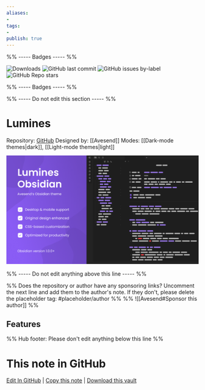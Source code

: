 ```yaml
---
aliases:
- 
tags: 
- 
publish: true
---
```


%% ----- Badges ----- %%

![Downloads](https://img.shields.io/badge/downloads-5129-573E7A?style=for-the-badge&logo=)
![GitHub last commit](https://img.shields.io/github/last-commit/Avesend/obsidian-lumines?color=573E7A&label=last%20update&logo=github&style=for-the-badge)
![GitHub issues by-label](https://img.shields.io/github/issues/Avesend/obsidian-lumines/help%20wanted?color=573E7A&logo=github&style=for-the-badge) 
![GitHub Repo stars](https://img.shields.io/github/stars/Avesend/obsidian-lumines?color=573E7A&logo=github&style=for-the-badge)

%% ----- Badges ----- %%

%% ----- Do not edit this section ----- %%

# Lumines

Repository: [GitHub](https://github.com/Avesend/obsidian-lumines)
Designed by: [[Avesend]]
Modes: [[Dark-mode themes|dark]], [[Light-mode themes|light]]



![screenshot](https://github.com/Avesend/obsidian-lumines/raw/HEAD/obsidian-lumines.png)

%% ----- Do not edit anything above this line ----- %% 

%% Does the repository or author have any sponsoring links? Uncomment the next line and add them to the author's note. If they don't, please delete the placeholder tag: #placeholder/author %%
%% ![[Avesend#Sponsor this author]] %%


## Features



%% Hub footer: Please don't edit anything below this line %%

# This note in GitHub

<span class="git-footer">[Edit In GitHub](https://github.dev/obsidian-community/obsidian-hub/blob/main/02%20-%20Community%20Expansions/02.05%20All%20Community%20Expansions/Themes/Lumines.md "git-hub-edit-note") | [Copy this note](https://raw.githubusercontent.com/obsidian-community/obsidian-hub/main/02%20-%20Community%20Expansions/02.05%20All%20Community%20Expansions/Themes/Lumines.md "git-hub-copy-note") | [Download this vault](https://github.com/obsidian-community/obsidian-hub/archive/refs/heads/main.zip "git-hub-download-vault") </span>
